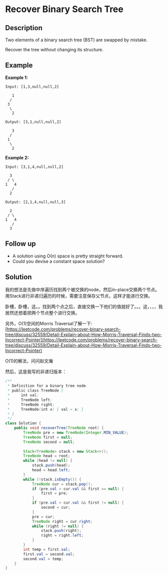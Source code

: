 # Recover Binary Search Tree

## Description

Two elements of a binary search tree \(BST\) are swapped by mistake.

Recover the tree without changing its structure.

## Example

**Example 1:**

```text
Input: [1,3,null,null,2]

   1
  /
 3
  \
   2

Output: [3,1,null,null,2]

   3
  /
 1
  \
   2
```

**Example 2:**

```text
Input: [3,1,4,null,null,2]

  3
 / \
1   4
   /
  2

Output: [2,1,4,null,null,3]

  2
 / \
1   4
   /
  3
```

## Follow up

* A solution using O\(_n_\) space is pretty straight forward.
* Could you devise a constant space solution?

## Solution

我的想法是先做中序遍历找到两个被交换的node，然后in-place交换两个节点。用Stack进行非递归遍历的时候，需要注意保存父节点，这样才能进行交换。

卧槽，卧槽，这。。找到两个点之后，直接交换一下他们的值就好了。。。这，，，，我居然还想着把两个节点整个进行交换。

另外，O\(1\)空间的Morris  Traversal了解一下:  [https://leetcode.com/problems/recover-binary-search-tree/discuss/32559/Detail-Explain-about-How-Morris-Traversal-Finds-two-Incorrect-Pointer](https://leetcode.com/problems/recover-binary-search-tree/discuss/32559/Detail-Explain-about-How-Morris-Traversal-Finds-two-Incorrect-Pointer)

O\(1\)的解法，问问赵文瀚

然后，这是我写的非递归版本：

```java
/**
 * Definition for a binary tree node.
 * public class TreeNode {
 *     int val;
 *     TreeNode left;
 *     TreeNode right;
 *     TreeNode(int x) { val = x; }
 * }
 */
class Solution {
    public void recoverTree(TreeNode root) {
        TreeNode pre = new TreeNode(Integer.MIN_VALUE);
        TreeNode first = null;
        TreeNode second = null;
        
        Stack<TreeNode> stack = new Stack<>();
        TreeNode head = root;
        while (head != null) {
            stack.push(head);
            head = head.left;
        }
        while (!stack.isEmpty()) {
            TreeNode cur = stack.pop();
            if (pre.val > cur.val && first == null) {
                first = pre;
            } 
            if (pre.val > cur.val && first != null) {
                second = cur;
            }
            pre = cur;
            TreeNode right = cur.right;
            while (right != null) {
                stack.push(right);
                right = right.left;
            }
        }   
        int temp = first.val;
        first.val = second.val;
        second.val = temp;
    }
}
```



